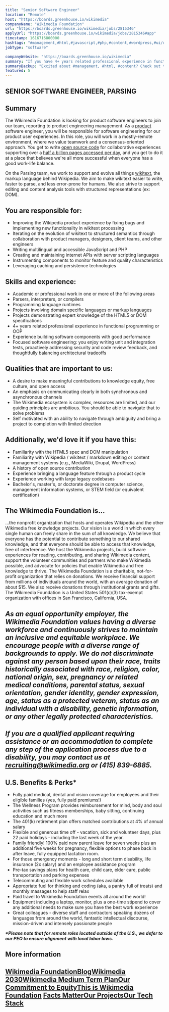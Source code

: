 ```yaml
---
title: "Senior Software Engineer"
location: "Remote"
host: "https://boards.greenhouse.io/wikimedia"
companyName: "Wikimedia Foundation"
url: "https://boards.greenhouse.io/wikimedia/jobs/2815346"
applyUrl: "https://boards.greenhouse.io/wikimedia/jobs/2815346#app"
timestamp: 1616716800000
hashtags: "#management,#html,#javascript,#php,#content,#wordpress,#ui/ux,#operations,#analysis,#monitoring"
jobType: "software"

companyWebsite: "https://boards.greenhouse.io/wikimedia"
summary: "If you have 4+ years related professional experience in functional programming or OOP, Wikimedia Foundation is looking for someone with your skillset."
summaryBackup: "Excited about #management, #html, #content? Check out this job post!"
featured: 5
---
```


## SENIOR SOFTWARE ENGINEER, PARSING

## Summary

The Wikimedia Foundation is looking for product software engineers to join our team, reporting to product engineering management. As a [product](https://wikimediafoundation.org/role/staff-contractors/#section-30) software engineer, you will be responsible for software engineering for our product user experiences. In this role, you will work in a mostly-remote environment, where we value teamwork and a consensus-oriented approach. You get to write [open source code](https://github.com/wikimedia) for collaborative experiences supporting over a [half a billion pages accessed per day](https://stats.wikimedia.org/#/all-projects/reading/total-page-views/normal%7Cbar%7C2-year%7C~total%7Cdaily), and you get to do it at a place that believes we're all more successful when everyone has a good work-life balance.

On the Parsing team, we work to support and evolve all things [wikitext](https://en.wikipedia.org/wiki/Help:Wikitext), the markup language behind Wikipedia. We aim to make wikitext easier to write, faster to parse, and less error-prone for humans. We also strive to support editing and content analysis tools with structured representations (ex: DOM).

## You are responsible for:

*   Improving the Wikipedia product experience by fixing bugs and implementing new functionality in wikitext processing
*   Iterating on the evolution of wikitext to structured semantics through collaboration with product managers, designers, client teams, and other engineers
*   Writing multilingual and accessible JavaScript and PHP
*   Creating and maintaining internet APIs with server scripting languages
*   Instrumenting components to monitor feature and quality characteristics
*   Leveraging caching and persistence technologies

## Skills and experience:

*   Academic or professional work in one or more of the following areas
*   Parsers, interpreters, or compilers
*   Programming language runtimes
*   Projects involving domain specific languages or markup languages
*   Projects demonstrating expert knowledge of the HTML5 or DOM specifications
*   4+ years related professional experience in functional programming or OOP
*   Experience building software components with good performance
*   Focused software engineering: you enjoy writing unit and integration tests, proactively addressing security and code review feedback, and thoughtfully balancing architectural tradeoffs

## Qualities that are important to us:

*   A desire to make meaningful contributions to knowledge equity, free culture, and open access
*   An emphasis on communicating clearly in both synchronous and asynchronous channels
*   The Wikimedia ecosystem is complex, resources are limited, and our guiding principles are ambitious. You should be able to navigate that to solve problems
*   Self motivated with an ability to navigate through ambiguity and bring a project to completion with limited direction

## Additionally, we'd love it if you have this:

*   Familiarity with the HTML5 spec and DOM manipulation
*   Familiarity with Wikipedia / wikitext / markdown editing or content management systems (e.g., MediaWiki, Drupal, WordPress)
*   A history of open source contribution
*   Experience bringing a language feature through a product cycle
*   Experience working with large legacy codebases
*   Bachelor's, master's, or doctorate degree in computer science, management information systems, or STEM field (or equivalent certification)

## The Wikimedia Foundation is... 

...the nonprofit organization that hosts and operates Wikipedia and the other Wikimedia free knowledge projects. Our vision is a world in which every single human can freely share in the sum of all knowledge. We believe that everyone has the potential to contribute something to our shared knowledge, and that everyone should be able to access that knowledge, free of interference. We host the Wikimedia projects, build software experiences for reading, contributing, and sharing Wikimedia content, support the volunteer communities and partners who make Wikimedia possible, and advocate for policies that enable Wikimedia and free knowledge to thrive. The Wikimedia Foundation is a charitable, not-for-profit organization that relies on donations. We receive financial support from millions of individuals around the world, with an average donation of about $15. We also receive donations through institutional grants and gifts. The Wikimedia Foundation is a United States 501(c)(3) tax-exempt organization with offices in San Francisco, California, USA.

## _As an equal opportunity employer, the Wikimedia Foundation values having a diverse workforce and continuously strives to maintain an inclusive and equitable workplace. We encourage people with a diverse range of backgrounds to apply. We do not discriminate against any person based upon their race, traits historically associated with race, religion, color, national origin, sex, pregnancy or related medical conditions, parental status, sexual orientation, gender identity, gender expression, age, status as a protected veteran, status as an individual with a disability, genetic information, or any other legally protected characteristics._

## _If you are a qualified applicant requiring assistance or an accommodation to complete any step of the application process due to a disability, you may contact us at recruiting@wikimedia.org or (415) 839-6885._

## U.S. Benefits & Perks\*

*   Fully paid medical, dental and vision coverage for employees and their eligible families (yes, fully paid premiums!)
*   The Wellness Program provides reimbursement for mind, body and soul activities such as fitness memberships, baby sitting, continuing education and much more
*   The 401(k) retirement plan offers matched contributions at 4% of annual salary
*   Flexible and generous time off - vacation, sick and volunteer days, plus 22 paid holidays - including the last week of the year.
*   Family friendly! 100% paid new parent leave for seven weeks plus an additional five weeks for pregnancy, flexible options to phase back in after leave, fully equipped lactation room.
*   For those emergency moments - long and short term disability, life insurance (2x salary) and an employee assistance program
*   Pre-tax savings plans for health care, child care, elder care, public transportation and parking expenses
*   Telecommuting and flexible work schedules available
*   Appropriate fuel for thinking and coding (aka, a pantry full of treats) and monthly massages to help staff relax
*   Paid travel to Wikimedia Foundation events all around the world!
*   Equipment including a laptop, monitor, plus a one-time stipend to cover any additional needs to make sure you have the best work experience
*   Great colleagues - diverse staff and contractors speaking dozens of languages from around the world, fantastic intellectual discourse, mission-driven and intensely passionate people

**_\*Please note that for remote roles located outside of the U.S., we defer to our PEO to ensure alignment with local labor laws._**

## More information

## [Wikimedia Foundation](https://wikimediafoundation.org/)[**Blog**](https://wikimediafoundation.org/news/)[**Wikimedia 2030**](https://meta.wikimedia.org/wiki/Strategy/Wikimedia_movement/2017)[**Wikimedia Medium Term Plan**](https://meta.wikimedia.org/wiki/Wikimedia_Foundation_Medium-term_plan_2019)[**Our Commitment to Equity**](https://medium.com/freely-sharing-the-sum-of-all-knowledge/we-stand-for-racial-justice-49c31afbabca)[**This is Wikimedia Foundation**](https://www.youtube.com/watch?v=OQzZI0l3IOw) [**Facts Matter**](https://www.youtube.com/watch?v=xQ4ba28-oGs)[**Our Projects**](https://wikimediafoundation.org/wiki/Our_projects)[**Our Tech Stack**](https://techblog.wikimedia.org/)
